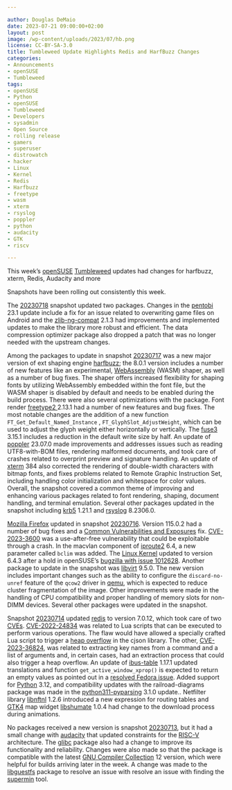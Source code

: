 ```yaml
---

author: Douglas DeMaio 
date: 2023-07-21 09:00:00+02:00
layout: post
image: /wp-content/uploads/2023/07/hb.png
license: CC-BY-SA-3.0
title: Tumbleweed Update Highlights Redis and HarfBuzz Changes
categories:
- Announcements
- openSUSE
- Tumbleweed
tags:
- openSUSE
- Python
- openSUSE
- Tumbleweed
- Developers
- sysadmin
- Open Source
- rolling release
- gamers
- superuser
- distrowatch
- hacker
- Linux
- Kernel
- Redis
- Harfbuzz
- freetype
- wasm
- xterm
- rsyslog
- poppler
- python
- audacity
- GTK
- riscv

---
```


This week’s [openSUSE](https://get.opensuse.org/) [Tumbleweed](https://get.opensuse.org/tumbleweed/) updates had changes for harfbuzz, xterm, Redis, Audacity and more

Snapshots have been rolling out consistently this week.

The [20230718](https://lists.opensuse.org/archives/list/factory@lists.opensuse.org/thread/WJ6JUZ5AHP4T7MQ2OEO5IY4Q227HEEFA/) snapshot updated two packages. Changes in the  [pentobi](https://github.com/enz/pentobi) 23.1 update include a fix for an issue related to overwriting game files on Android and the [zlib-ng-compat](https://github.com/zlib-ng/zlib-ng) 2.1.3 had improvements and implemented updates to make the library more robust and efficient. The data compression optimizer package also dropped a patch that was no longer needed with the upstream changes.

Among the packages to update in snapshot [20230717](https://lists.opensuse.org/archives/list/factory@lists.opensuse.org/thread/FK37KIDTONED64QWUPBL2RIR3WVELEQA/) was a new major version of ext shaping engine [harfbuzz](https://github.com/harfbuzz/harfbuzz); the 8.0.1 version  includes a number of new features like an experimental, [WebAssembly](https://webassembly.org/) (WASM) shaper, as well as a number of bug fixes. The shaper offers increased flexibility for shaping fonts by utilizing WebAssembly embedded within the font file, but the WASM shaper is disabled by default and needs to be enabled during the build process. There were also several optimizations with the package. Font render [freetype2 ](https://freetype.org/) 2.13.1 had a number of new features and bug fixes. The most notable changes are the addition of a new function `FT_Get_Default_Named_Instance` , `FT_GlyphSlot_AdjustWeight`, which can be used to adjust the glyph weight either horizontally or vertically. The [fuse3](https://github.com/libfuse/libfuse) 3.15.1 includes a reduction in the default write size by half. An update of [poppler](https://poppler.freedesktop.org/) 23.07.0 made improvements and addresses issues such as reading UTF8-with-BOM files, rendering malformed documents, and took care of crashes related to overprint preview and signature handling. An update of [xterm](https://invisible-island.net/xterm/) 384 also corrected the rendering of double-width characters with bitmap fonts, and fixes problems related to Remote Graphic Instruction Set, including handling color initialization and whitespace for color values. Overall, the snapshot covered a common theme of improving and enhancing various packages related to font rendering, shaping, document handling, and terminal emulation. Several other packages updated in the snapshot including [krb5](https://web.mit.edu/kerberos/) 1.21.1 and [rsyslog](https://www.rsyslog.com/) 8.2306.0.

[Mozilla Firefox](https://www.mozilla.org) updated in snapshot [20230716](https://lists.opensuse.org/archives/list/factory@lists.opensuse.org/thread/YGU7CSYRDEB62V5LRRIGXMFUX6EUFVUL/). Version 115.0.2 had a number of bug fixes and a  [Common Vulnerabilities and Exposures](https://en.wikipedia.org/wiki/Common_Vulnerabilities_and_Exposures) fix. [CVE-2023-3600](https://www.suse.com/de-de/security/cve/CVE-2023-3600.html)  was a use-after-free vulnerability that could be exploitable through a crash. In the macvlan component of [iproute2](https://git.kernel.org/pub/scm/network/iproute2/iproute2.git) 6.4, a new parameter  called `bclim` was added. The [Linux Kernel](https://www.kernel.org/) updated to version 6.4.3 after a hold in openSUSE’s [bugzilla with issue 1012628](https://bugzilla.opensuse.org/show_bug.cgi?id=1012628). Another package to update in the snapshot was [libvirt](https://libvirt.org) 9.5.0. The new version includes important changes such as the ability to configure the `discard-no-unref` feature of the `qcow2` driver in [qemu](https://www.qemu.org/), which is expected to reduce cluster fragmentation of the image. Other improvements were made in the handling of CPU compatibility and proper handling of memory slots for non-DIMM devices. Several other packages were updated in the snapshot.

Snapshot [20230714](https://lists.opensuse.org/archives/list/factory@lists.opensuse.org/thread/JG7QUZZTXFYX3V75TXGDZ3IBRH4MR4FD/) updated [redis](https://redis.io/) to version 7.0.12, which took care of two [CVEs](https://en.wikipedia.org/wiki/Common_Vulnerabilities_and_Exposures). [CVE-2022-24834](https://cve.mitre.org/cgi-bin/cvename.cgi?name=CVE-2022-24834) was related to Lua scripts that can be executed to perform various operations. The flaw would have allowed a specially crafted Lua script to trigger a [heap overflow](https://en.wikipedia.org/wiki/Heap_overflow) in the cjson library. The other, [CVE-2023-36824](https://cve.mitre.org/cgi-bin/cvename.cgi?name=CVE-2023-36824), was related to extracting key names from a command and a list of arguments and, in certain cases, had an extraction process that could also trigger a heap overflow. An update of [ibus-table](https://github.com/kaio/ibus-table) 1.17.1 updated translations and function `get_active_window_xprop()` is expected to return an empty values as pointed out in a [resolved Fedora issue](https://bugzilla.redhat.com/show_bug.cgi?id=2215466). Added support for [Python](https://www.python.org/) 3.12, and compatibility updates with the railroad-diagrams package was made in the   [python311-pyparsing](https://pypi.org/project/pyparsing/) 3.1.0 update.. Netfilter library [libnftnl](https://netfilter.org/projects/libnftnl/) 1.2.6 introduced a new expression for routing tables and [GTK4](https://www.gtk.org/) map widget [libshumate](https://wiki.gnome.org/Projects/libshumate) 1.0.4 had change to the download process during animations.

No packages received a new version is snapshot [20230713](https://lists.opensuse.org/archives/list/factory@lists.opensuse.org/thread/J7QLLSKGUM3PQLNODZAERS6B6ZJBYW47/), but it had a small change with [audacity](https://www.audacityteam.org) that updated constraints for the [RISC-V](https://riscv.org/) architecture. The [glibc](https://www.gnu.org/software/libc/) package also had a change to improve its functionality and reliability. Changes were also made so that the package is compatible with the latest [GNU Compiler Collection](https://gcc.gnu.org/) 12 version, which were helpful for builds arriving later in the week. A change was made to the [libguestfs](https://github.com/libguestfs/libguestfs) package to resolve an issue with resolve an issue with finding the [supermin](https://github.com/libguestfs/supermin) tool.

<meta name="openSUSE, Tumbleweed, Developers, sysadmin, user, Open Source, riscv, harfbuzz, gtk, redis, freetyp, wasm, rsyslog, poppler, audacity, rolling release, gamers, superuser, distrowatch, hacker, Linux, Kernel, python" content="HTML,CSS,XML,JavaScript">
